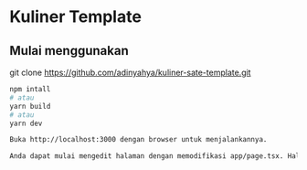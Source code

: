 # Kuliner Template 

## Mulai menggunakan

git clone https://github.com/adinyahya/kuliner-sate-template.git

```bash
npm intall
# atau
yarn build
# atau
yarn dev

Buka http://localhost:3000 dengan browser untuk menjalankannya.

Anda dapat mulai mengedit halaman dengan memodifikasi app/page.tsx. Halaman akan secara otomatis diperbarui saat Anda mengedit file tersebut.